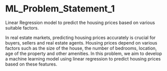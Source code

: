 # ML_Problem_Statement_1
Linear Regression model to predict the housing prices based on various suitable factors.

In real estate markets, predicting housing prices accurately is crucial for buyers, sellers and real estate agents. Housing prices depend on various factors such as the size of the house, the number of bedrooms, location, age of the property and other amenities. In this problem, we aim to develop a machine learning model using linear regression to predict housing prices based on these features.
